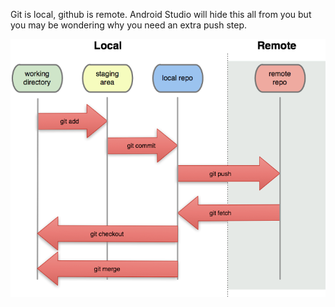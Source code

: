 Git is local, github is remote.  Android Studio will hide this all from you but you may be wondering why you need an extra push step.

![](.guides/img/8gitflow.png)